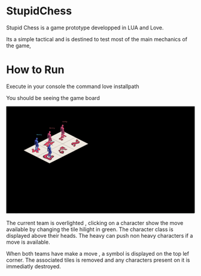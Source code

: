 # StupidChess

Stupid Chess is a game prototype developped in LUA and Love. 

Its a simple tactical and is destined to test most of the main mechanics of the game,

# How to Run

 Execute in your console the command love installpath

 You should be seeing the game board

 ![Screenshot of the current prototype of the game](/screen1.png)

  The current team  is overlighted , clicking on a character show the move available by changing the tile hilight in green.
  The character class is displayed above their heads. 
  The heavy can push non heavy characters if a move is available. 

  When both teams have make a move , a symbol is displayed on the top lef corner. The associated tiles is removed and any characters present on it is immediatly destroyed. 
